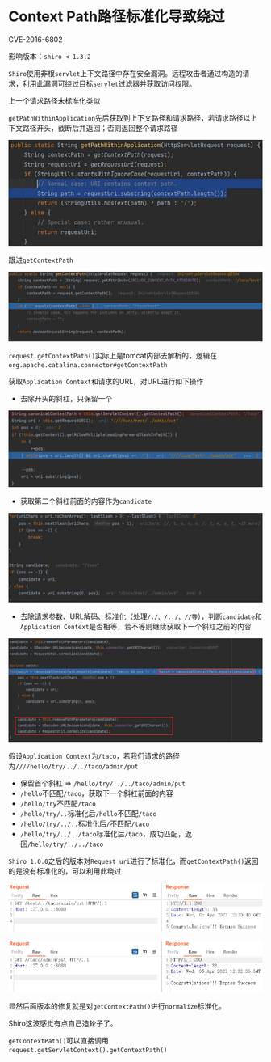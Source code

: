# Context Path路径标准化导致绕过

CVE-2016-6802

影响版本：`shiro < 1.3.2`

`Shiro`使用非根`servlet`上下文路径中存在安全漏洞。远程攻击者通过构造的请求，利用此漏洞可绕过目标`servlet`过滤器并获取访问权限。

上一个请求路径未标准化类似

`getPathWithinApplication`先后获取到上下文路径和请求路径，若请求路径以上下文路径开头，截断后并返回；否则返回整个请求路径

![image-20230405164445051](../.gitbook/assets/image-20230405164445051.png)

跟进`getContextPath`

![image-20230405190720737](../.gitbook/assets/image-20230405190720737.png)

`request.getContextPath()`实际上是tomcat内部去解析的，逻辑在`org.apache.catalina.connector#getContextPath`

获取`Application Context`和请求的URL，对URL进行如下操作

* 去除开头的斜杠，只保留一个

![image-20230405195637104](../.gitbook/assets/image-20230405195637104.png)

* 获取第二个斜杠前面的内容作为`candidate`

![image-20230405195921658](../.gitbook/assets/image-20230405195921658.png)

* 去除请求参数、URL解码、标准化（处理`/./、/../、//等`），判断`candidate`和`Application Context`是否相等，若不等则继续获取下一个斜杠之前的内容

![image-20230405200231360](../.gitbook/assets/image-20230405200231360.png)

假设`Application Context`为`/taco`，若我们请求的路径为`////hello/try/../../taco/admin/put`

* 保留首个斜杠 =>  `/hello/try/../../taco/admin/put`
* `/hello`不匹配`/taco`，获取下一个斜杠前面的内容
* `/hello/try`不匹配`/taco`
* `/hello/try/..`标准化后`/hello`不匹配`/taco`
* `/hello/try/../..`标准化后`/`不匹配`/taco`
* `/hello/try/../../taco`标准化后`/taco`，成功匹配，返回`/hello/try/../../taco`

`Shiro 1.0.0`之后的版本对`Request uri`进行了标准化，而`getContextPath()`返回的是没有标准化的，可以利用此绕过

![image-20230405203148965](../.gitbook/assets/image-20230405203148965.png)

![image-20230405203244671](../.gitbook/assets/image-20230405203244671.png)

显然后面版本的修复就是对`getContextPath()`进行`normalize`标准化。

Shiro这波感觉有点自己造轮子了。

`getContextPath()`可以直接调用`request.getServletContext().getContextPath()`

